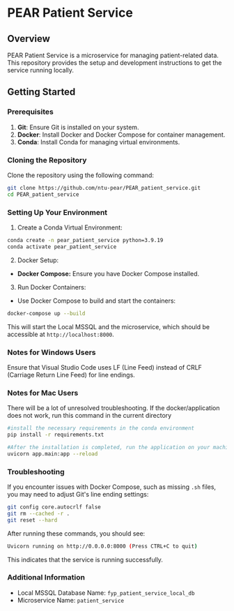 # PEAR Patient Service

## Overview

PEAR Patient Service is a microservice for managing patient-related data. This repository provides the setup and development instructions to get the service running locally.

## Getting Started

### Prerequisites
1. **Git**: Ensure Git is installed on your system.
2. **Docker**: Install Docker and Docker Compose for container management.
3. **Conda**: Install Conda for managing virtual environments.

### Cloning the Repository
Clone the repository using the following command:

```bash
git clone https://github.com/ntu-pear/PEAR_patient_service.git
cd PEAR_patient_service
```

### Setting Up Your Environment
1. Create a Conda Virtual Environment:
```bash
conda create -n pear_patient_service python=3.9.19
conda activate pear_patient_service
```

2. Docker Setup:
- **Docker Compose:** Ensure you have Docker Compose installed.

3. Run Docker Containers:
- Use Docker Compose to build and start the containers:

```bash
docker-compose up --build
```

This will start the Local MSSQL and the microservice, which should be accessible at `http://localhost:8000`.

### Notes for Windows Users
Ensure that Visual Studio Code uses LF (Line Feed) instead of CRLF (Carriage Return Line Feed) for line endings.

### Notes for Mac Users
There will be a lot of unresolved troubleshooting. If the docker/application does not work, run this command in the current directory
```bash
#install the necessary requirements in the conda environment
pip install -r requirements.txt

#After the installation is completed, run the application on your machine
uvicorn app.main:app --reload
```


### Troubleshooting
If you encounter issues with Docker Compose, such as missing `.sh` files, you may need to adjust Git's line ending settings:
```bash
git config core.autocrlf false
git rm --cached -r .
git reset --hard
```

After running these commands, you should see:
```bash
Uvicorn running on http://0.0.0.0:8000 (Press CTRL+C to quit)
```

This indicates that the service is running successfully.

### Additional Information

- Local MSSQL Database Name: `fyp_patient_service_local_db`
- Microservice Name: `patient_service`